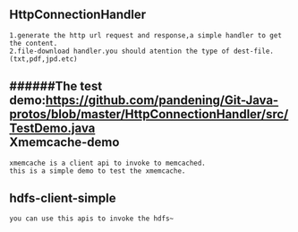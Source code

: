 HttpConnectionHandler
--------------------------
```
1.generate the http url request and response,a simple handler to get the content.   
2.file-download handler.you should atention the type of dest-file.(txt,pdf,jpd.etc)     
```
######The test demo:<https://github.com/pandening/Git-Java-protos/blob/master/HttpConnectionHandler/src/TestDemo.java>  
Xmemcache-demo
--------------------------
```
xmemcache is a client api to invoke to memcached.   
this is a simple demo to test the xmemcache.
```
hdfs-client-simple
--------------------------
```
you can use this apis to invoke the hdfs~
```
